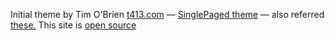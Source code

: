 

Initial theme  by Tim O'Brien [t413.com](http://t413.com/)
&mdash;
[SinglePaged theme](https://github.com/t413/SinglePaged)
&mdash;
also referred [these.](https://github.com/keyavi/keyavi.github.io/blob/master/ref.txt)
This site is [open source](https://github.com/keyavi/keyavi.github.io)

